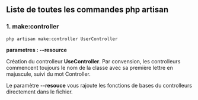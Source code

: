 ## Liste de toutes les commandes php artisan
### 1. make:controller
```
php artisan make:controller UserController
```
**parametres : --resource**

Création du controlleur **UseController**. Par convension, les controlleurs commencent toujours le nom de la classe avec 
sa première lettre en majuscule, suivi du mot Controller. 

Le paramètre **--resouce** vous rajoute les fonctions de bases du controlleurs directement dans le fichier.
